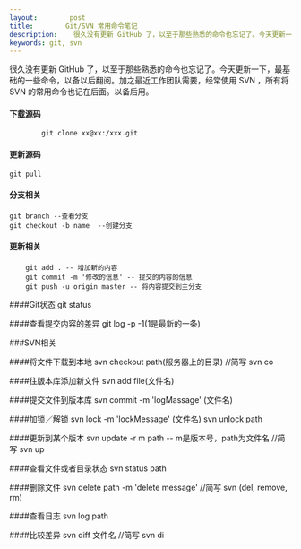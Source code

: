 ```yaml
---
layout:        post
title:        Git/SVN 常用命令笔记
description:    很久没有更新 GitHub 了，以至于那些熟悉的命令也忘记了。今天更新一下，把最基础的内容记下。
keywords: git, svn
---
```

很久没有更新 GitHub 了，以至于那些熟悉的命令也忘记了。今天更新一下，最基础的一些命令，以备以后翻阅。加之最近工作团队需要，经常使用 SVN ，所有将 SVN 的常用命令也记在后面。以备后用。

#### 下载源码

```shell
		git clone xx@xx:/xxx.git
```

#### 更新源码
```
git pull
```

#### 分支相关
```
git branch --查看分支
git checkout -b name  --创建分支
```

#### 更新相关
```    
	git add . -- 增加新的内容
	git commit -m '修改的信息' -- 提交的内容的信息
	git push -u origin master -- 将内容提交到主分支
```    
####Git状态
    git status

####查看提交内容的差异
    git log -p -1(1是最新的一条)
 
###SVN相关

####将文件下载到本地
    svn checkout path(服务器上的目录)
    //简写 svn co

####往版本库添加新文件
    svn add file(文件名)

####提交文件到版本库
    svn commit -m 'logMassage' (文件名)
    
####加锁／解锁
    svn lock -m 'lockMessage' (文件名)
    svn unlock path

####更新到某个版本
    svn update -r m path -- m是版本号，path为文件名
    //简写 svn up

####查看文件或者目录状态
    svn status path
    
####删除文件
    svn delete path -m 'delete message'
    //简写 svn (del, remove, rm)
    
####查看日志
    svn log path
    
####比较差异
    svn diff 文件名
    //简写 svn di
